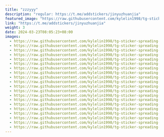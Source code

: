 ```yaml
---
title: "zzzyyy"
description: "regular: https://t.me/addstickers/jinyuzhuanjia"
featured_image: "https://raw.githubusercontent.com/kylelin1998/tg-sticker-spreading-worldwide-images/main/img/8d310842-9668-44f9-b8af-f0ca04967c40.jpg"
link: "https://t.me/addstickers/jinyuzhuanjia"
weight: 3
date: 2024-03-23T08:05:23+08:00
images:
  - https://raw.githubusercontent.com/kylelin1998/tg-sticker-spreading-worldwide-images/main/img/8d310842-9668-44f9-b8af-f0ca04967c40.jpg
  - https://raw.githubusercontent.com/kylelin1998/tg-sticker-spreading-worldwide-images/main/img/028e1ebf-7e82-47e0-833d-531e819e19b9.jpg
  - https://raw.githubusercontent.com/kylelin1998/tg-sticker-spreading-worldwide-images/main/img/9370b337-f9ed-475d-a04f-3cbf81728e7f.jpg
  - https://raw.githubusercontent.com/kylelin1998/tg-sticker-spreading-worldwide-images/main/img/a7e300f2-ed3b-468c-ad12-2a5a1d65578e.jpg
  - https://raw.githubusercontent.com/kylelin1998/tg-sticker-spreading-worldwide-images/main/img/48b3dc10-cc77-4188-936d-dada6a1fa30a.jpg
  - https://raw.githubusercontent.com/kylelin1998/tg-sticker-spreading-worldwide-images/main/img/b4cd4f6f-ee23-49df-9401-7c97af7eb792.jpg
  - https://raw.githubusercontent.com/kylelin1998/tg-sticker-spreading-worldwide-images/main/img/0b9a2719-950c-4f3b-8ffd-ad2a0ce9e69a.jpg
  - https://raw.githubusercontent.com/kylelin1998/tg-sticker-spreading-worldwide-images/main/img/691067b1-6b44-45ed-89a3-ea957347bb58.jpg
  - https://raw.githubusercontent.com/kylelin1998/tg-sticker-spreading-worldwide-images/main/img/898a1d6c-d813-4fd1-ad1d-2760a4802d5d.jpg
  - https://raw.githubusercontent.com/kylelin1998/tg-sticker-spreading-worldwide-images/main/img/d0b9f17a-89fd-4365-b531-4956af1176c9.jpg
  - https://raw.githubusercontent.com/kylelin1998/tg-sticker-spreading-worldwide-images/main/img/83799db2-c96a-4d1c-ac89-b80ac015b1fa.jpg
  - https://raw.githubusercontent.com/kylelin1998/tg-sticker-spreading-worldwide-images/main/img/7707383e-7a91-4b24-a78b-9b07122be3ff.jpg
  - https://raw.githubusercontent.com/kylelin1998/tg-sticker-spreading-worldwide-images/main/img/63b70b28-45e9-4c0d-9ce7-7e005c638d30.jpg
  - https://raw.githubusercontent.com/kylelin1998/tg-sticker-spreading-worldwide-images/main/img/e42b87ac-a0ac-4321-acee-74ba3ce84996.jpg
  - https://raw.githubusercontent.com/kylelin1998/tg-sticker-spreading-worldwide-images/main/img/e18306d9-5548-4fb4-8560-9f1158f9b18b.jpg
  - https://raw.githubusercontent.com/kylelin1998/tg-sticker-spreading-worldwide-images/main/img/6a288376-bd7b-4b6c-8d22-b2c79f6ce4c7.jpg
  - https://raw.githubusercontent.com/kylelin1998/tg-sticker-spreading-worldwide-images/main/img/fed8d708-727d-42b8-a8e7-e42c594ae50a.jpg
  - https://raw.githubusercontent.com/kylelin1998/tg-sticker-spreading-worldwide-images/main/img/ad0e205b-fb6a-48db-b00f-80e52fe28a0e.jpg
  - https://raw.githubusercontent.com/kylelin1998/tg-sticker-spreading-worldwide-images/main/img/fee4fc89-5788-40e9-b2b8-4a9671aa6af9.jpg
  - https://raw.githubusercontent.com/kylelin1998/tg-sticker-spreading-worldwide-images/main/img/54ea51b7-c5c0-4571-8995-5a6a8b9af44d.jpg
---
```

